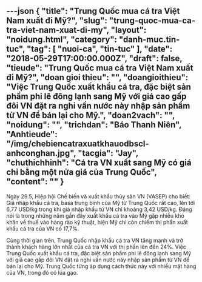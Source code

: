 ---json
{
    "title": "Trung Quốc mua cá tra Việt Nam xuất đi Mỹ?",
    "slug": "trung-quoc-mua-ca-tra-viet-nam-xuat-di-my",
    "layout": "noidung.html",
    "category": "danh-muc.tin-tuc",
    "tag": [
        "nuoi-ca",
        "tin-tuc"
    ],
    "date": "2018-05-29T17:00:00.000Z",
    "draft": false,
    "tieude": "Trung Quốc mua cá tra Việt Nam xuất đi Mỹ?",
    "doan gioi thieu": "",
    "doangioithieu": "Việc Trung Quốc xuất khẩu cá tra, đặc biệt sản phẩm phi lê đông lạnh sang Mỹ với giá cao gấp đôi VN đặt ra nghi vấn nước này nhập sản phẩm từ VN để bán lại cho Mỹ.",
    "doan2vach": "",
    "noidung": "",
    "trichdan": "Báo Thanh Niên",
    "Anhtieude": "/img/chebiencatraxuatkhauodbscl-anhconghan.jpg",
    "tacgia": "Jay",
    "chuthichhinh": "Cá tra VN xuất sang Mỹ có giá chỉ bằng một nửa giá của Trung Quốc",
    "__content__": ""
}
---
<p><span style="font-size:14px">Ng&agrave;y 29.5, Hiệp hội Chế biến v&agrave; xuất khẩu thủy sản VN (VASEP) cho biết: Gi&aacute; nhập khẩu c&aacute; tra, basa trung b&igrave;nh của Mỹ từ Trung Quốc rất cao, l&ecirc;n tới 6,77 USD/kg trong khi gi&aacute; nhập khẩu từ VN chỉ khoảng 3,42 USD/kg. Đ&aacute;ng n&oacute;i l&agrave; trong những năm gần đ&acirc;y xuất khẩu c&aacute; tra v&agrave;o Mỹ gặp nhiều kh&oacute; khăn về thuế v&agrave;o h&agrave;ng r&agrave;o kỹ thuật, hiện Mỹ chỉ c&ograve;n chiếm thị phần xuất khẩu c&aacute; tra của VN c&oacute; 17,7%.</span></p>

<p><span style="font-size:14px">C&ugrave;ng thời gian tr&ecirc;n, Trung Quốc nhập khẩu c&aacute; tra VN tăng mạnh v&agrave; trở th&agrave;nh kh&aacute;ch h&agrave;ng lớn nhất của c&aacute; tra VN với thị phần l&ecirc;n đến 24%. Việc Trung Quốc xuất khẩu c&aacute; tra, đặc biệt sản phẩm phi l&ecirc; đ&ocirc;ng lạnh sang Mỹ với gi&aacute; cao gấp đ&ocirc;i VN đặt ra nghi vấn nước n&agrave;y nhập sản phẩm từ VN để b&aacute;n lại cho Mỹ. Trung Quốc từng &aacute;p dụng c&aacute;ch thức n&agrave;y với nhiều mặt h&agrave;ng của VN, trong đ&oacute; c&oacute; l&uacute;a gạo.</span></p>
